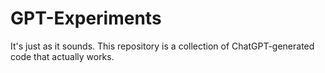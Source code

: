 # GPT-Experiments
It's just as it sounds. This repository is a collection of ChatGPT-generated code that actually works.
